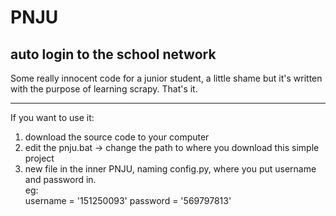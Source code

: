 # PNJU
## auto login to the school network  
Some really innocent code for a junior student, a little shame but it's written with the purpose of learning scrapy. That's it.

---
If you want to use it:
1. download the source code to your computer
2. edit the pnju.bat -> change the path to where you download this simple project
3. new file in the inner PNJU, naming config.py, where you put username and password in.  
 eg:  
  username = '151250093'
  password = '569797813'
